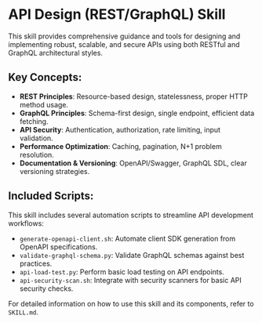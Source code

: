 # API Design (REST/GraphQL) Skill

This skill provides comprehensive guidance and tools for designing and implementing robust, scalable, and secure APIs using both RESTful and GraphQL architectural styles.

## Key Concepts:

*   **REST Principles**: Resource-based design, statelessness, proper HTTP method usage.
*   **GraphQL Principles**: Schema-first design, single endpoint, efficient data fetching.
*   **API Security**: Authentication, authorization, rate limiting, input validation.
*   **Performance Optimization**: Caching, pagination, N+1 problem resolution.
*   **Documentation & Versioning**: OpenAPI/Swagger, GraphQL SDL, clear versioning strategies.

## Included Scripts:

This skill includes several automation scripts to streamline API development workflows:

*   `generate-openapi-client.sh`: Automate client SDK generation from OpenAPI specifications.
*   `validate-graphql-schema.py`: Validate GraphQL schemas against best practices.
*   `api-load-test.py`: Perform basic load testing on API endpoints.
*   `api-security-scan.sh`: Integrate with security scanners for basic API security checks.

For detailed information on how to use this skill and its components, refer to `SKILL.md`.